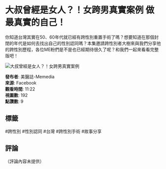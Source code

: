 # 大叔曾經是女人？！女跨男真實案例 做最真實的自己！

你知道台灣其實在50、60年代就已經有跨性別重置手術了嗎？想要知道在那個封閉的年代是如何去找出自己的性別認同嗎？本集邀請跨性別者大樹來與我們分享他的跨性別歷程，各位ME粉們是不是也已經期待很久了呢？和我們一起來看看完整版吧！

![大叔曾經是女人？！女跨男真實案例](https://scontent-sjc3-1.xx.fbcdn.net/v/t15.5256-10/160759989_799816260657130_8088958766567394053_n.jpg?stp=dst-jpg_s960x960_tt6&_nc_cat=103&ccb=1-7&_nc_sid=50ce42&_nc_ohc=Aydzwre_YlcQ7kNvgHW0yfA&_nc_oc=AdhE_Qk_nZNRHQ4oGdT-ZyVCFwwxivW-kBvOHaJlC5OrGtGdUdJ2kUGCJ2jD86kOL_A&_nc_zt=23&_nc_ht=scontent-sjc3-1.xx&_nc_gid=A_cxSRO9ygyep-Rh7B2OVBJ&oh=00_AYBNenk_vthmF5-do1QYZ_ng65oDeyyEcSXiDihEl-lsMw&oe=67B08613)

**發布者**: 美醫誌-Memedia  
**來源**: Facebook  
**觀看時間**: 11:22  
**視圖數**: 192  
**點讚數**: 9  

## 標籤
#跨性別 #性別認同 #台灣 #跨性別手術 #故事分享

## 評論
（評論內容未提供）